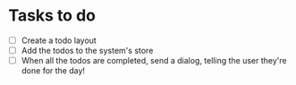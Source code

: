 # Tasks to do

- [ ] Create a todo layout
- [ ] Add the todos to the system's store
- [ ] When all the todos are completed, send a dialog, telling the user they're done for the day!
